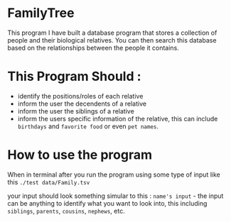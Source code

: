 # FamilyTree
This program I have built a database program that stores a collection of
people and  their biological relatives.  You can then search this database based
on the relationships between the people it contains. 
# This Program Should : 
- identify the positions/roles of each relative
- inform the user the decendents of a relative
- inform the user the siblings of a relative
- inform the users specific information of the relative, this can include `birthdays` and `favorite food` or even `pet names`.

# How to use the program
When in terminal after you run the program using some type of input like this `./test data/Family.tsv`

your input should look something simular to this : 
`name's input` - the input can be anything to identify what you want to look into, this including `siblings`, `parents`, `cousins`, `nephews`, etc.
